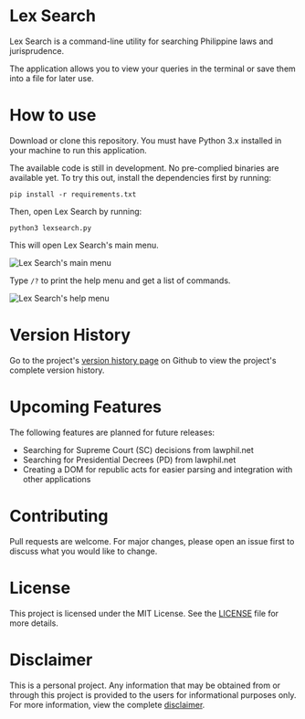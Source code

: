 # Lex Search

Lex Search is a command-line utility for searching Philippine laws and jurisprudence.

The application allows you to view your queries in the terminal or save them into a file for later use.

# How to use

Download or clone this repository. You must have Python 3.x installed in your machine to run this application.

The available code is still in development. No pre-complied binaries are available yet. To try this out, install the dependencies first by running:

    pip install -r requirements.txt

Then, open Lex Search by running:

    python3 lexsearch.py

This will open Lex Search's main menu.

![Lex Search's main menu](https://i.imgur.com/hqATKWF.png)


Type `/?` to print the help menu and get a list of commands.

![Lex Search's help menu](https://i.imgur.com/xDM1fOk.png)

# Version History

Go to the project's [version history page](https://github.com/roelchristian/lexsearch/releases) on Github to view the project's complete version history.

# Upcoming Features
The following features are planned for future releases:
- Searching for Supreme Court (SC) decisions from lawphil.net
- Searching for Presidential Decrees (PD) from lawphil.net
- Creating a DOM for republic acts for easier parsing and integration with other applications

# Contributing
Pull requests are welcome. For major changes, please open an issue first to discuss what you would like to change.

# License
This project is licensed under the MIT License. See the [LICENSE](https://github.com/roelchristian/lexsearch/blob/master/LICENSE) file for more details.

# Disclaimer
This is a personal project. Any information that may be obtained from or through this project is provided to the users for informational purposes only. For more information, view the complete [disclaimer](https://github.com/roelchristian/lexsearch/blob/master/DISCLAIMER.MD).
